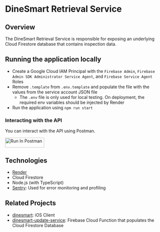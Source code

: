 # DineSmart Retrieval Service
## Overview
The DineSmart Retrieval Service is responsible for exposing an underlying Cloud Firestore database that contains 
inspection data.

## Running the application locally
- Create a Google Cloud IAM Principal with the `Firebase Admin`, `Firebase Admin SDK Administrator Service Agent`,
and `Firebase Service Agent` Roles
- Remove `.template` from `.env.template` and populate the file with the values from the service account JSON file
    - The `.env` file is only used for local testing. On deployment, the required env variables should be injected by
      Render
- Run the application using `npm run start`

### Interacting with the API
You can interact with the API using Postman.

[<img src="https://run.pstmn.io/button.svg" alt="Run In Postman" style="width: 128px; height: 32px;">](https://app.getpostman.com/run-collection/22529934-bd387f4c-4b62-4c51-bfe9-5dc39bccd567?action=collection%2Ffork&source=rip_markdown&collection-url=entityId%3D22529934-bd387f4c-4b62-4c51-bfe9-5dc39bccd567%26entityType%3Dcollection%26workspaceId%3D557e02ab-1929-4e7a-a54e-114f27762738)

## Technologies
- [Render](https://render.com/)
- Cloud Firestore
- Node.js (with TypeScript)
- [Sentry](https://sentry.io/): Used for error monitoring and profiling

## Related Projects
- [dinesmart](https://github.com/maldahleh/dinesmart): iOS Client
- [dinesmart-update-service](https://github.com/maldahleh/dinesmart-update-service): Firebase Cloud Function that
populates the Cloud Firestore Database
